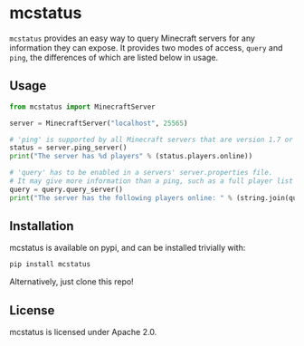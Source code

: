 mcstatus
========

`mcstatus` provides an easy way to query Minecraft servers for any information they can expose.
It provides two modes of access, `query` and `ping`, the differences of which are listed below in usage.

Usage
-----

```python
from mcstatus import MinecraftServer

server = MinecraftServer("localhost", 25565)

# 'ping' is supported by all Minecraft servers that are version 1.7 or higher.
status = server.ping_server()
print("The server has %d players" % (status.players.online))

# 'query' has to be enabled in a servers' server.properties file.
# It may give more information than a ping, such as a full player list or mod information.
query = query.query_server()
print("The server has the following players online: " % (string.join(query.players.names, ", ")))
```

Installation
------------

mcstatus is available on pypi, and can be installed trivially with:

```bash
pip install mcstatus
```

Alternatively, just clone this repo!

License
-------

mcstatus is licensed under Apache 2.0.

